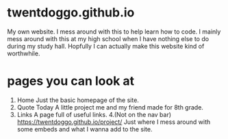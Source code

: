 # twentdoggo.github.io
My own website.
I mess around with this to help learn how to code.
I mainly mess around with this at my high school when I have nothing else to do during my study hall.
Hopfully I can actually make this website kind of worthwhile.

# pages you can look at
1. Home
Just the basic homepage of the site.
2. Quote Today
A little project me and my friend made for 8th grade.
3. Links
A page full of useful links.
4.(Not on the nav bar)
https://twentdoggo.github.io/project/
Just where I mess around with some embeds and what I wanna add to the site.
